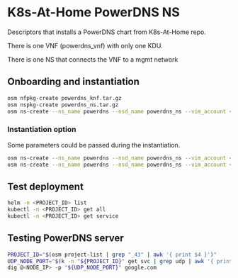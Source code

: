 # K8s-At-Home PowerDNS NS

Descriptors that installs a PowerDNS chart from K8s-At-Home repo.

There is one VNF (powerdns\_vnf) with only one KDU.

There is one NS that connects the VNF to a mgmt network

## Onboarding and instantiation

```bash
osm nfpkg-create powerdns_knf.tar.gz
osm nspkg-create powerdns_ns.tar.gz
osm ns-create --ns_name powerdns --nsd_name powerdns_ns --vim_account <VIM_ACCOUNT_NAME>|<VIM_ACCOUNT_ID> --ssh_keys ${HOME}/.ssh/id_rsa.pub
```

### Instantiation option

Some parameters could be passed during the instantiation.

```bash
osm ns-create --ns_name powerdns --nsd_name powerdns_ns --vim_account <VIM_ACCOUNT_NAME>|<VIM_ACCOUNT_ID> --config '{additionalParamsForVnf: [{"member-vnf-index": "openldap", "additionalParams": {"replicaCount": "2"}}]}'
osm ns-create --ns_name powerdns --nsd_name powerdns_ns --vim_account <VIM_ACCOUNT_NAME>|<VIM_ACCOUNT_ID> --config_file params.yaml
```

## Test deployment

```bash
helm -n <PROJECT_ID> list
kubectl -n <PROJECT_ID> get all
kubectl -n <PROJECT_ID> get service
```

## Testing PowerDNS server

```bash
PROJECT_ID="$(osm project-list | grep "_43" | awk '{ print $4 }')"
UDP_NODE_PORT="$(k -n "${PROJECT_ID}" get svc | grep udp | awk '{ print $5 }' | sed 's#53\:\([0-9]*\)/UDP#\1#g')"
dig @<NODE_IP> -p "${UDP_NODE_PORT}" google.com
```

